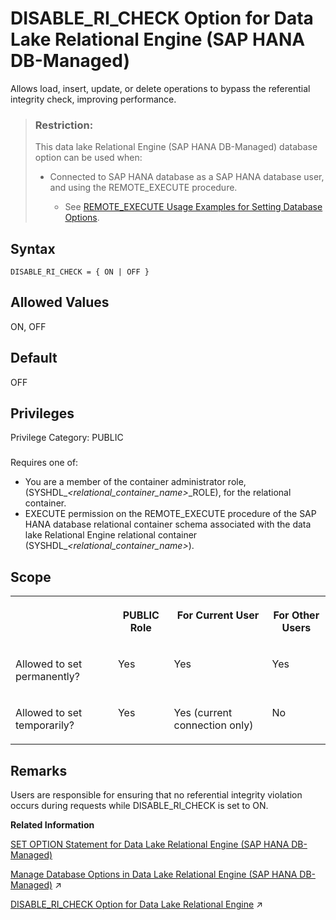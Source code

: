 <!-- loio4b9fb5d8d0e24b1984950aa752543793 -->

# DISABLE\_RI\_CHECK Option for Data Lake Relational Engine \(SAP HANA DB-Managed\)

Allows load, insert, update, or delete operations to bypass the referential integrity check, improving performance.



> ### Restriction:  
> This data lake Relational Engine \(SAP HANA DB-Managed\) database option can be used when:
> 
> -   Connected to SAP HANA database as a SAP HANA database user, and using the REMOTE\_EXECUTE procedure.
> 
>     -   See [REMOTE\_EXECUTE Usage Examples for Setting Database Options](remote-execute-usage-examples-for-setting-database-options-0023bea.md).



<a name="loio4b9fb5d8d0e24b1984950aa752543793__section_pns_kyh_3rb"/>

## Syntax

```
DISABLE_RI_CHECK = { ON | OFF }
```



<a name="loio4b9fb5d8d0e24b1984950aa752543793__section_fvg_lyh_3rb"/>

## Allowed Values

ON, OFF



<a name="loio4b9fb5d8d0e24b1984950aa752543793__section_izp_lyh_3rb"/>

## Default

OFF



<a name="loio4b9fb5d8d0e24b1984950aa752543793__section_slc_jbw_cxb"/>

## Privileges

Privilege Category: PUBLIC



### 

Requires one of:

-   You are a member of the container administrator role, \(SYSHDL\_*<relational\_container\_name\>*\_ROLE\), for the relational container.
-   EXECUTE permission on the REMOTE\_EXECUTE procedure of the SAP HANA database relational container schema associated with the data lake Relational Engine relational container \(SYSHDL\_*<relational\_container\_name\>*\).



<a name="loio4b9fb5d8d0e24b1984950aa752543793__section_lgb_gmb_dxb"/>

## Scope


<table>
<tr>
<th valign="top">

 



</th>
<th valign="top">

PUBLIC Role



</th>
<th valign="top">

For Current User



</th>
<th valign="top">

For Other Users



</th>
</tr>
<tr>
<td valign="top">

Allowed to set permanently?



</td>
<td valign="top">

Yes



</td>
<td valign="top">

Yes



</td>
<td valign="top">

Yes



</td>
</tr>
<tr>
<td valign="top">

Allowed to set temporarily?



</td>
<td valign="top">

Yes



</td>
<td valign="top">

Yes \(current connection only\)



</td>
<td valign="top">

No



</td>
</tr>
</table>



<a name="loio4b9fb5d8d0e24b1984950aa752543793__section_xwb_pyh_3rb"/>

## Remarks

Users are responsible for ensuring that no referential integrity violation occurs during requests while DISABLE\_RI\_CHECK is set to ON.

**Related Information**  


[SET OPTION Statement for Data Lake Relational Engine \(SAP HANA DB-Managed\)](../030-sql-statements/set-option-statement-for-data-lake-relational-engine-sap-hana-db-managed-84a37a4.md "Changes options that affect the behavior of the database and its compatibility with Transact-SQL. Setting the value of an option can change the behavior for all users or an individual user, in either a temporary or permanent scope.")

[Manage Database Options in Data Lake Relational Engine (SAP HANA DB-Managed)](https://help.sap.com/viewer/9220e7fec0fe4503b5c5a6e21d584e63/2023_1_QRC/en-US/964f12eb2961478b8205f5bfd8ee2ec6.html "Data lake Relational Engine database options are configurable settings that change the way the data lake Relational Engine database behaves or performs.") :arrow_upper_right:

[DISABLE_RI_CHECK Option for Data Lake Relational Engine](https://help.sap.com/viewer/19b3964099384f178ad08f2d348232a9/2023_1_QRC/en-US/a635241084f21015aab4acfa1a173538.html "Allows load, insert, update, or delete operations to bypass the referential integrity check, improving performance.") :arrow_upper_right:

